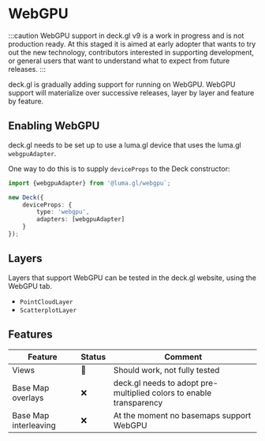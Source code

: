 # WebGPU

:::caution
WebGPU support in deck.gl v9 is a work in progress and is not production ready. At this staged it is aimed at early adopter that wants to try out the new technology, contributors interested in supporting development, or general users that want to understand what to expect from future releases.
:::

deck.gl is gradually adding support for running on WebGPU. WebGPU support will materialize over successive releases, layer by layer and feature by feature.

## Enabling WebGPU

deck.gl needs to be set up to use a luma.gl device that uses the luma.gl `webgpuAdapter`.

One way to do this is to supply `deviceProps` to the Deck constructor:

```ts
import {webgpuAdapter} from '@luma.gl/webgpu`;

new Deck({
    deviceProps: {
        type: 'webgpu',
        adapters: [webgpuAdapter]
    }
});
```

## Layers

Layers that support WebGPU can be tested in the deck.gl website, using the WebGPU tab.

- `PointCloudLayer`
- `ScatterplotLayer`

## Features 

| Feature               | Status | Comment                                                             |
| --------------------- | ------ | ------------------------------------------------------------------- |
| Views                 | 🚧      | Should work, not fully tested                                        |
| Base Map overlays     | ❌      | deck.gl needs to adopt pre-multiplied colors to enable transparency |
| Base Map interleaving | ❌      | At the moment no basemaps support WebGPU                            |
